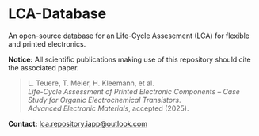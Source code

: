 # LCA-Database

An open-source database for an Life-Cycle Assesement (LCA) for flexible and printed electronics.

**Notice:** All scientific publications making use of this repository should cite the associated paper.
> L. Teuere, T. Meier, H. Kleemann, et al.  
> *Life-Cycle Assessment of Printed Electronic Components – Case Study for Organic Electrochemical Transistors*.  
> _Advanced Electronic Materials_, accepted (2025).
> 


**Contact:** lca.repository.iapp@outlook.com
